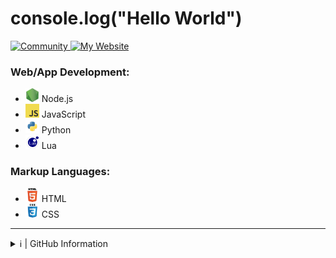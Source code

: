 # console.log("Hello World")
  <a href="https://discord.gg/WpuYSe3xGt">
    <img src="https://img.shields.io/discord/905979173070340097.svg?label=Discord&logo=Discord&colorB=7289da&style=for-the-badge" alt="Community">
  </a>
  <a href="https://neko.abadima.ml/">
    <img src="https://img.shields.io/website?label=Website&style=for-the-badge&url=https%3A%2F%2Fneko.abadima.ml" alt="My Website">
  </a>
  

### Web/App Development:

- <img alt="Node.js" width="22px" src="https://raw.githubusercontent.com/github/explore/80688e429a7d4ef2fca1e82350fe8e3517d3494d/topics/nodejs/nodejs.png" /> Node.js
- <img alt="JavaScript" width="22px" src="https://raw.githubusercontent.com/github/explore/80688e429a7d4ef2fca1e82350fe8e3517d3494d/topics/javascript/javascript.png" /> JavaScript
- <img alt="Python" width="22px" src="https://raw.githubusercontent.com/github/explore/80688e429a7d4ef2fca1e82350fe8e3517d3494d/topics/python/python.png" /> Python
- <img alt="Roblox Lua" width="22px" src="https://raw.githubusercontent.com/github/explore/80688e429a7d4ef2fca1e82350fe8e3517d3494d/topics/lua/lua.png" /> Lua

### Markup Languages:

- <img alt="HTML" width="22px" src="https://raw.githubusercontent.com/github/explore/80688e429a7d4ef2fca1e82350fe8e3517d3494d/topics/html/html.png" /> HTML
- <img alt="CSS" width="22px" src="https://raw.githubusercontent.com/github/explore/80688e429a7d4ef2fca1e82350fe8e3517d3494d/topics/css/css.png" /> CSS

---

<details>
  <summary>ℹ️ | GitHub Information</summary>

  <img align="center" alt="Statistics" src="https://github-readme-stats.vercel.app/api?username=Abadima&show_icons=true&count_private=true&hide_border=true&theme=midnight-purple" />
  <img align="center" alt="Public Lang" src="https://github-readme-stats.vercel.app/api/top-langs/?username=Abadima&layout=compact&theme=midnight-purple&hide_border=true" />
</details>
